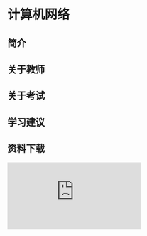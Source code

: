 
# 计算机网络

## 简介

## 关于教师

## 关于考试

## 学习建议

## 资料下载

![](https://gh.hitcs.cc/https://raw.githubusercontent.com/HIT-OpenCS/CS_Courses/main/公共课程/计算机网络/file.md ":include")
